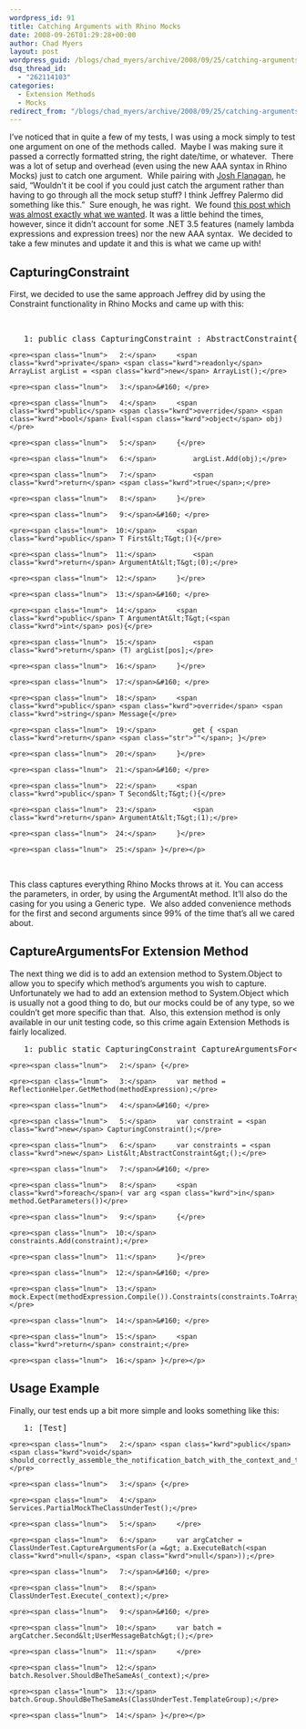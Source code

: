```yaml
---
wordpress_id: 91
title: Catching Arguments with Rhino Mocks
date: 2008-09-26T01:29:28+00:00
author: Chad Myers
layout: post
wordpress_guid: /blogs/chad_myers/archive/2008/09/25/catching-arguments-with-rhino-mocks.aspx
dsq_thread_id:
  - "262114103"
categories:
  - Extension Methods
  - Mocks
redirect_from: "/blogs/chad_myers/archive/2008/09/25/catching-arguments-with-rhino-mocks.aspx/"
---
```

I’ve noticed that in quite a few of my tests, I was using a mock simply to test one argument on one of the methods called.&#160; Maybe I was making sure it passed a correctly formatted string, the right date/time, or whatever.&#160; There was a lot of setup and overhead (even using the new AAA syntax in Rhino Mocks) just to catch one argument.&#160; While pairing with [Josh Flanagan](http://joshuaflanagan.lostechies.com), he said, “Wouldn’t it be cool if you could just catch the argument rather than having to go through all the mock setup stuff? I think Jeffrey Palermo did something like this.”&#160; Sure enough, he was right.&#160; We found [this post which was almost exactly what we wanted](http://codebetter.com/blogs/jeffrey.palermo/archive/2007/10/02/generic-constraint-for-rhino-mocks-make-unit-tests-more-readable.aspx). It was a little behind the times, however, since it didn’t account for some .NET 3.5 features (namely lambda expressions and expression trees) nor the new AAA syntax.&#160; We decided to take a few minutes and update it and this is what we came up with!

## CapturingConstraint

First, we decided to use the same approach Jeffrey did by using the Constraint functionality in Rhino Mocks and came up with this:

&#160;

<div class="csharpcode-wrapper">
  <div class="csharpcode">
    <pre><span class="lnum">   1:</span> <span class="kwrd">public</span> <span class="kwrd">class</span> CapturingConstraint : AbstractConstraint{</pre>
    
    <pre><span class="lnum">   2:</span>     <span class="kwrd">private</span> <span class="kwrd">readonly</span> ArrayList argList = <span class="kwrd">new</span> ArrayList();</pre>
    
    <pre><span class="lnum">   3:</span>&#160; </pre>
    
    <pre><span class="lnum">   4:</span>     <span class="kwrd">public</span> <span class="kwrd">override</span> <span class="kwrd">bool</span> Eval(<span class="kwrd">object</span> obj)</pre>
    
    <pre><span class="lnum">   5:</span>     {</pre>
    
    <pre><span class="lnum">   6:</span>         argList.Add(obj);</pre>
    
    <pre><span class="lnum">   7:</span>         <span class="kwrd">return</span> <span class="kwrd">true</span>;</pre>
    
    <pre><span class="lnum">   8:</span>     }</pre>
    
    <pre><span class="lnum">   9:</span>&#160; </pre>
    
    <pre><span class="lnum">  10:</span>     <span class="kwrd">public</span> T First&lt;T&gt;(){</pre>
    
    <pre><span class="lnum">  11:</span>         <span class="kwrd">return</span> ArgumentAt&lt;T&gt;(0);</pre>
    
    <pre><span class="lnum">  12:</span>     }</pre>
    
    <pre><span class="lnum">  13:</span>&#160; </pre>
    
    <pre><span class="lnum">  14:</span>     <span class="kwrd">public</span> T ArgumentAt&lt;T&gt;(<span class="kwrd">int</span> pos){</pre>
    
    <pre><span class="lnum">  15:</span>         <span class="kwrd">return</span> (T) argList[pos];</pre>
    
    <pre><span class="lnum">  16:</span>     }</pre>
    
    <pre><span class="lnum">  17:</span>&#160; </pre>
    
    <pre><span class="lnum">  18:</span>     <span class="kwrd">public</span> <span class="kwrd">override</span> <span class="kwrd">string</span> Message{</pre>
    
    <pre><span class="lnum">  19:</span>         get { <span class="kwrd">return</span> <span class="str">""</span>; }</pre>
    
    <pre><span class="lnum">  20:</span>     }</pre>
    
    <pre><span class="lnum">  21:</span>&#160; </pre>
    
    <pre><span class="lnum">  22:</span>     <span class="kwrd">public</span> T Second&lt;T&gt;(){</pre>
    
    <pre><span class="lnum">  23:</span>         <span class="kwrd">return</span> ArgumentAt&lt;T&gt;(1);</pre>
    
    <pre><span class="lnum">  24:</span>     }</pre>
    
    <pre><span class="lnum">  25:</span> }</pre></p>
  </div>
</div>

&#160;

This class captures everything Rhino Mocks throws at it. You can access the parameters, in order, by using the ArgumentAt method. It’ll also do the casing for you using a Generic type.&#160; We also added convenience methods for the first and second arguments since 99% of the time that’s all we cared about.

## CaptureArgumentsFor Extension Method

The next thing we did is to add an extension method to System.Object to allow you to specify which method’s arguments you wish to capture.&#160; Unfortunately we had to add an extension method to System.Object which is usually not a good thing to do, but our mocks could be of any type, so we couldn’t get more specific than that.&#160; Also, this extension method is only available in our unit testing code, so this crime again Extension Methods is fairly localized.

<div class="csharpcode-wrapper">
  <div class="csharpcode">
    <pre><span class="lnum">   1:</span> <span class="kwrd">public</span> <span class="kwrd">static</span> CapturingConstraint CaptureArgumentsFor&lt;MOCK&gt;(<span class="kwrd">this</span> MOCK mock, Expression&lt;Action&lt;MOCK&gt;&gt; methodExpression)</pre>
    
    <pre><span class="lnum">   2:</span> {</pre>
    
    <pre><span class="lnum">   3:</span>     var method = ReflectionHelper.GetMethod(methodExpression);</pre>
    
    <pre><span class="lnum">   4:</span>&#160; </pre>
    
    <pre><span class="lnum">   5:</span>     var constraint = <span class="kwrd">new</span> CapturingConstraint();</pre>
    
    <pre><span class="lnum">   6:</span>     var constraints = <span class="kwrd">new</span> List&lt;AbstractConstraint&gt;();</pre>
    
    <pre><span class="lnum">   7:</span>&#160; </pre>
    
    <pre><span class="lnum">   8:</span>     <span class="kwrd">foreach</span>( var arg <span class="kwrd">in</span> method.GetParameters())</pre>
    
    <pre><span class="lnum">   9:</span>     {</pre>
    
    <pre><span class="lnum">  10:</span>         constraints.Add(constraint);</pre>
    
    <pre><span class="lnum">  11:</span>     }</pre>
    
    <pre><span class="lnum">  12:</span>&#160; </pre>
    
    <pre><span class="lnum">  13:</span>     mock.Expect(methodExpression.Compile()).Constraints(constraints.ToArray());</pre>
    
    <pre><span class="lnum">  14:</span>&#160; </pre>
    
    <pre><span class="lnum">  15:</span>     <span class="kwrd">return</span> constraint;</pre>
    
    <pre><span class="lnum">  16:</span> }</pre></p>
  </div>
</div>

## Usage Example

Finally, our test ends up a bit more simple and looks something like this:

<div class="csharpcode-wrapper">
  <div class="csharpcode">
    <pre><span class="lnum">   1:</span> [Test]</pre>
    
    <pre><span class="lnum">   2:</span> <span class="kwrd">public</span> <span class="kwrd">void</span> should_correctly_assemble_the_notification_batch_with_the_context_and_template_group()</pre>
    
    <pre><span class="lnum">   3:</span> {</pre>
    
    <pre><span class="lnum">   4:</span>     Services.PartialMockTheClassUnderTest();</pre>
    
    <pre><span class="lnum">   5:</span>     </pre>
    
    <pre><span class="lnum">   6:</span>     var argCatcher = ClassUnderTest.CaptureArgumentsFor(a =&gt; a.ExecuteBatch(<span class="kwrd">null</span>, <span class="kwrd">null</span>));</pre>
    
    <pre><span class="lnum">   7:</span>&#160; </pre>
    
    <pre><span class="lnum">   8:</span>     ClassUnderTest.Execute(_context);</pre>
    
    <pre><span class="lnum">   9:</span>&#160; </pre>
    
    <pre><span class="lnum">  10:</span>     var batch = argCatcher.Second&lt;UserMessageBatch&gt;();</pre>
    
    <pre><span class="lnum">  11:</span>     </pre>
    
    <pre><span class="lnum">  12:</span>     batch.Resolver.ShouldBeTheSameAs(_context);</pre>
    
    <pre><span class="lnum">  13:</span>     batch.Group.ShouldBeTheSameAs(ClassUnderTest.TemplateGroup);</pre>
    
    <pre><span class="lnum">  14:</span> }</pre></p>
  </div>
</div>